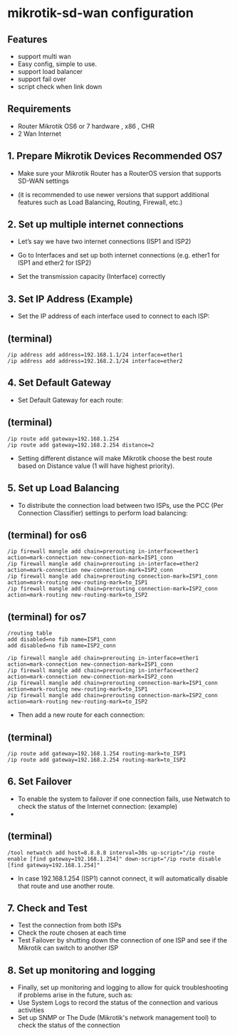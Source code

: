 # mikrotik-sd-wan configuration

## Features

- support multi wan 
- Easy config, simple to use.
- support load balancer
- support fail over
- script check when link down

## Requirements

- Router Mikrotik OS6 or 7  hardware , x86 , CHR
- 2 Wan Internet


## 1. Prepare Mikrotik Devices Recommended OS7

- Make sure your Mikrotik Router has a RouterOS version that supports SD-WAN settings

- (it is recommended to use newer versions that support additional features such as Load Balancing, Routing, Firewall, etc.)


## 2. Set up multiple internet connections

- Let’s say we have two internet connections (ISP1 and ISP2)

- Go to Interfaces and set up both internet connections (e.g. ether1 for ISP1 and ether2 for ISP2)

- Set the transmission capacity (Interface) correctly


## 3. Set IP Address (Example)

- Set the IP address of each interface used to connect to each ISP:

## (terminal)
```
/ip address add address=192.168.1.1/24 interface=ether1
/ip address add address=192.168.2.1/24 interface=ether2
```

## 4. Set Default Gateway

- Set Default Gateway for each route:

## (terminal)
```
/ip route add gateway=192.168.1.254
/ip route add gateway=192.168.2.254 distance=2
```
- Setting different distance will make Mikrotik choose the best route based on Distance value (1 will have highest priority).

## 5. Set up Load Balancing

- To distribute the connection load between two ISPs, use the PCC (Per Connection Classifier) ​​settings to perform load balancing:

## (terminal)  for os6

```
/ip firewall mangle add chain=prerouting in-interface=ether1 action=mark-connection new-connection-mark=ISP1_conn
/ip firewall mangle add chain=prerouting in-interface=ether2 action=mark-connection new-connection-mark=ISP2_conn
/ip firewall mangle add chain=prerouting connection-mark=ISP1_conn action=mark-routing new-routing-mark=to_ISP1
/ip firewall mangle add chain=prerouting connection-mark=ISP2_conn action=mark-routing new-routing-mark=to_ISP2

```
## (terminal)  for os7
```
/routing table
add disabled=no fib name=ISP1_conn
add disabled=no fib name=ISP2_conn
```
```
/ip firewall mangle add chain=prerouting in-interface=ether1 action=mark-connection new-connection-mark=ISP1_conn
/ip firewall mangle add chain=prerouting in-interface=ether2 action=mark-connection new-connection-mark=ISP2_conn
/ip firewall mangle add chain=prerouting connection-mark=ISP1_conn action=mark-routing new-routing-mark=to_ISP1
/ip firewall mangle add chain=prerouting connection-mark=ISP2_conn action=mark-routing new-routing-mark=to_ISP2
```


- Then add a new route for each connection:

## (terminal)
```
/ip route add gateway=192.168.1.254 routing-mark=to_ISP1
/ip route add gateway=192.168.2.254 routing-mark=to_ISP2
```

## 6. Set Failover
- To enable the system to failover if one connection fails, use Netwatch to check the status of the Internet connection: (example)
- 
## (terminal)
```
/tool ​​netwatch add host=8.8.8.8 interval=30s up-script="/ip route enable [find gateway=192.168.1.254]" down-script="/ip route disable [find gateway=192.168.1.254]"
```
- In case 192.168.1.254 (ISP1) cannot connect, it will automatically disable that route and use another route.

## 7. Check and Test
- Test the connection from both ISPs
- Check the route chosen at each time
- Test Failover by shutting down the connection of one ISP and see if the Mikrotik can switch to another ISP
## 8. Set up monitoring and logging
- Finally, set up monitoring and logging to allow for quick troubleshooting if problems arise in the future, such as:
- Use System Logs to record the status of the connection and various activities
- Set up SNMP or The Dude (Mikrotik's network management tool) to check the status of the connection

